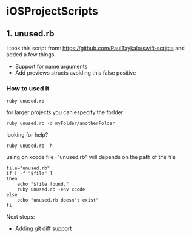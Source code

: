 # iOSProjectScripts

## 1. unused.rb

I took this script from: https://github.com/PaulTaykalo/swift-scripts and added a few things.

- Support for name arguments
- Add previews structs avoiding this false positive

### How to used it

```
ruby unused.rb
```

for larger projects you can especify the forlder

```
ruby unused.rb -d myFolder/anotherFolder
```

looking for help?

```
ruby unused.rb -h
```

using on xcode file="unused.rb" will depends on the path of the file

```
file="unused.rb"
if [ -f "$file" ]
then
    echo "$file found."
    ruby unused.rb -env xcode
else
    echo "unused.rb doesn't exist"
fi
```

Next steps:

- Adding git diff support
